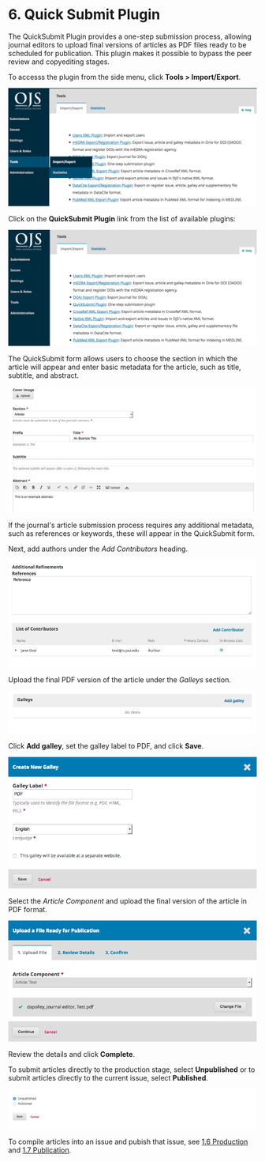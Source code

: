 # 6. Quick Submit Plugin
The QuickSubmit Plugin provides a one-step submission process, allowing journal editors to upload final versions of articles as PDF files ready to be scheduled for publication. This plugin makes it possible to bypass the peer review and copyediting stages.

To accesss the plugin from the side menu, click **Tools > Import/Export**.

![Tools > Import/Export](./images/7-1.png)

Click on the **QuickSubmit Plugin** link from the list of available plugins:

![Select the QuickSubmit Plugin link](./images/7-2.png)

The QuickSubmit form allows users to choose the section in which the article will appear and enter basic metadata for the article, such as title, subtitle, and abstract.

![Fill out the QuickSubmit form with ariticle metadata](./images/7-3.png)

If the journal's article submission process requires any additional metadata, such as references or keywords, these will appear in the QuickSubmit form. 

Next, add authors under the *Add Contributors* heading.

![Add additional metadata and contributors](./images/7-4.png)

Upload the final PDF version of the article under the *Galleys* section.

![Galleys section](./images/7-5.png)

Click **Add galley**, set the galley label to PDF, and click **Save**.

![Set galley label to PDF](./images/7-6.png)

Select the *Article Component* and upload the final version of the article in PDF format.

![Upload final PDF version](./images/7-7.png) 

Review the details and click **Complete**.

To submit articles directly to the production stage, select **Unpublished** or to submit articles directly to the current issue, select **Published**.

![Select unpublished or published](./images/7-8.png) 

To compile articles into an issue and pubish that issue, see [1.6 Production](./1-6-production.md) and [1.7 Publication](./1-7-publication.md).